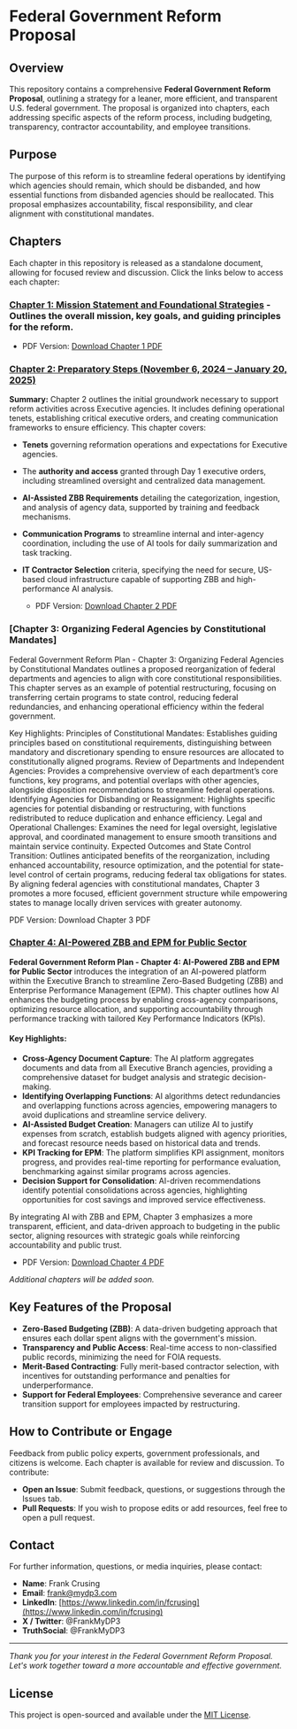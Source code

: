 # Federal Government Reform Proposal

## Overview
This repository contains a comprehensive **Federal Government Reform Proposal**, outlining a strategy for a leaner, more efficient, and transparent U.S. federal government. The proposal is organized into chapters, each addressing specific aspects of the reform process, including budgeting, transparency, contractor accountability, and employee transitions.

## Purpose
The purpose of this reform is to streamline federal operations by identifying which agencies should remain, which should be disbanded, and how essential functions from disbanded agencies should be reallocated. This proposal emphasizes accountability, fiscal responsibility, and clear alignment with constitutional mandates.

## Chapters
Each chapter in this repository is released as a standalone document, allowing for focused review and discussion. Click the links below to access each chapter:

### **[Chapter 1: Mission Statement and Foundational Strategies](https://github.com/fcrusing/Federal-Government-Reform-Proposal/blob/main/Federal_Government_Reform_Chapter_1_Proposal.md)** - Outlines the overall mission, key goals, and guiding principles for the reform.
   - PDF Version: [Download Chapter 1 PDF](https://github.com/fcrusing/Federal-Government-Reform-Proposal/blob/main/Federal_Government_Reform_Chapter_1_Proposal.pdf)

### [Chapter 2: Preparatory Steps (November 6, 2024 – January 20, 2025)](https://github.com/fcrusing/Federal-Government-Reform-Proposal/blob/main/Federal_Government_Reform_Chapter_2_Preparatory_Steps.md)
**Summary:** Chapter 2 outlines the initial groundwork necessary to support reform activities across Executive agencies. It includes defining operational tenets, establishing critical executive orders, and creating communication frameworks to ensure efficiency. This chapter covers:
- **Tenets** governing reformation operations and expectations for Executive agencies.
- The **authority and access** granted through Day 1 executive orders, including streamlined oversight and centralized data management.
- **AI-Assisted ZBB Requirements** detailing the categorization, ingestion, and analysis of agency data, supported by training and feedback mechanisms.
- **Communication Programs** to streamline internal and inter-agency coordination, including the use of AI tools for daily summarization and task tracking.
- **IT Contractor Selection** criteria, specifying the need for secure, US-based cloud infrastructure capable of supporting ZBB and high-performance AI analysis.

   - PDF Version: [Download Chapter 2 PDF](https://github.com/fcrusing/Federal-Government-Reform-Proposal/blob/main/Federal_Government_Reform_Chapter_2_Preparatory_Steps.pdf)


### [Chapter 3: Organizing Federal Agencies by Constitutional Mandates]
Federal Government Reform Plan - Chapter 3: Organizing Federal Agencies by Constitutional Mandates outlines a proposed reorganization of federal departments and agencies to align with core constitutional responsibilities. This chapter serves as an example of potential restructuring, focusing on transferring certain programs to state control, reducing federal redundancies, and enhancing operational efficiency within the federal government.

Key Highlights:
Principles of Constitutional Mandates: Establishes guiding principles based on constitutional requirements, distinguishing between mandatory and discretionary spending to ensure resources are allocated to constitutionally aligned programs.
Review of Departments and Independent Agencies: Provides a comprehensive overview of each department’s core functions, key programs, and potential overlaps with other agencies, alongside disposition recommendations to streamline federal operations.
Identifying Agencies for Disbanding or Reassignment: Highlights specific agencies for potential disbanding or restructuring, with functions redistributed to reduce duplication and enhance efficiency.
Legal and Operational Challenges: Examines the need for legal oversight, legislative approval, and coordinated management to ensure smooth transitions and maintain service continuity.
Expected Outcomes and State Control Transition: Outlines anticipated benefits of the reorganization, including enhanced accountability, resource optimization, and the potential for state-level control of certain programs, reducing federal tax obligations for states.
By aligning federal agencies with constitutional mandates, Chapter 3 promotes a more focused, efficient government structure while empowering states to manage locally driven services with greater autonomy.

PDF Version: Download Chapter 3 PDF

### [Chapter 4: AI-Powered ZBB and EPM for Public Sector](https://github.com/fcrusing/Federal-Government-Reform-Proposal/blob/main/Federal_Government_Reform_Chapter_4_AI_Powered_ZBB_EPM_Public_Sector.md)

**Federal Government Reform Plan - Chapter 4: AI-Powered ZBB and EPM for Public Sector** introduces the integration of an AI-powered platform within the Executive Branch to streamline Zero-Based Budgeting (ZBB) and Enterprise Performance Management (EPM). This chapter outlines how AI enhances the budgeting process by enabling cross-agency comparisons, optimizing resource allocation, and supporting accountability through performance tracking with tailored Key Performance Indicators (KPIs).

#### Key Highlights:
- **Cross-Agency Document Capture**: The AI platform aggregates documents and data from all Executive Branch agencies, providing a comprehensive dataset for budget analysis and strategic decision-making.
- **Identifying Overlapping Functions**: AI algorithms detect redundancies and overlapping functions across agencies, empowering managers to avoid duplications and streamline service delivery.
- **AI-Assisted Budget Creation**: Managers can utilize AI to justify expenses from scratch, establish budgets aligned with agency priorities, and forecast resource needs based on historical data and trends.
- **KPI Tracking for EPM**: The platform simplifies KPI assignment, monitors progress, and provides real-time reporting for performance evaluation, benchmarking against similar programs across agencies.
- **Decision Support for Consolidation**: AI-driven recommendations identify potential consolidations across agencies, highlighting opportunities for cost savings and improved service effectiveness.

By integrating AI with ZBB and EPM, Chapter 3 emphasizes a more transparent, efficient, and data-driven approach to budgeting in the public sector, aligning resources with strategic goals while reinforcing accountability and public trust.

  - PDF Version: [Download Chapter 4 PDF](https://github.com/fcrusing/Federal-Government-Reform-Proposal/blob/main/Federal_Government_Reform_Plan_Chapter_4_AI_Powered_ZBB_EPM_Public_Sector.pdf)

*Additional chapters will be added soon.*

## Key Features of the Proposal
- **Zero-Based Budgeting (ZBB)**: A data-driven budgeting approach that ensures each dollar spent aligns with the government's mission.
- **Transparency and Public Access**: Real-time access to non-classified public records, minimizing the need for FOIA requests.
- **Merit-Based Contracting**: Fully merit-based contractor selection, with incentives for outstanding performance and penalties for underperformance.
- **Support for Federal Employees**: Comprehensive severance and career transition support for employees impacted by restructuring.

## How to Contribute or Engage
Feedback from public policy experts, government professionals, and citizens is welcome. Each chapter is available for review and discussion. To contribute:
- **Open an Issue**: Submit feedback, questions, or suggestions through the Issues tab.
- **Pull Requests**: If you wish to propose edits or add resources, feel free to open a pull request.

## Contact
For further information, questions, or media inquiries, please contact:

- **Name**: Frank Crusing
- **Email**: frank@mydp3.com
- **LinkedIn**: [https://www.linkedin.com/in/fcrusing](https://www.linkedin.com/in/fcrusing)
- **X / Twitter**: @FrankMyDP3
- **TruthSocial**: @FrankMyDP3

---

*Thank you for your interest in the Federal Government Reform Proposal. Let's work together toward a more accountable and effective government.*

## License

This project is open-sourced and available under the [MIT License](./LICENSE).
